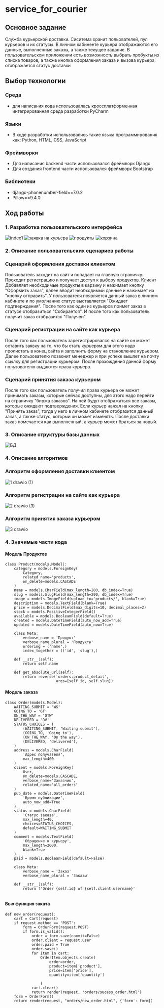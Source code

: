 # service_for_courier

## Основное задание

Служба курьерской доставки. Сиситема хранит польователей, пул курьеров и их статусы. В личном кабиненте курьера
отображаются его данные, выполненные заказы, а также текущее задание. В пользовательском приложении есть возможность
выбрать пробукты из списка товаров, а также кнопка оформления заказа и вызова курьера, отображается статус доставки

## Выбор технологии

### Среда

+ для написания кода использовалась кроссплатформенная интегрированная среда разработки PyCharm

### Языки

+ В ходе разработки использовались такие языка программирования как: Python, HTML, CSS, JavaScript

### Фреймворки

+ Для написания backend части использовался фреймворк Django
+ Для создания frontend части использовался фреймворк Bootstrap

### Библиотеки

+ django-phonenumber-field==7.0.2
+ Pillow==9.4.0

## Ход работы

### 1. Разработка пользовательского интерфейса
![index1](https://user-images.githubusercontent.com/98755619/213801188-a359bfe3-952e-4ed0-a152-dea6d9da98ec.png)
![заявка на курьера](https://user-images.githubusercontent.com/98755619/213801228-4eca6df1-bde8-455c-b878-3a8dbaa69670.png)
![продукты](https://user-images.githubusercontent.com/98755619/213801251-a56bcd92-8d0a-4741-bc10-d8de4b2b99c6.png)
![корзина](https://user-images.githubusercontent.com/98755619/213801271-c8b1c1ac-f33c-48f9-b5e9-cc7e10832d68.png)

### 2. Описание пользовательских сценариев работы

### Сценарий оформления доставки клиентом

Пользователь заходит на сайт и попадает на главную страничку. Проходит регистрацию и получает доступ к выбору продуктов.
Клиент Добавляет необходимые продукты в карзину и нажимает кнопку "Оформить заказ", далее вводит необходимый данные и
нажимает на "кнопку отправить". У пользователя появляется данный заказ в личном кабинете и по умолчанию статус
выставляется "Ожидает подтверждения". После того как один из курьеров примет заказ в статусе отобразиться "Собирается".
И после того как пользователь получит заказ отобразится "Получен".

### Сценарий регистрации на сайте как курьера

После того как пользователь зарегистрировался на сайте он может оставить заявку на то, что бы стать курьером для этого
надо пролистать в конец сайта и заполнить форму на становление курьером. Далее пользователю позвонит менеджер и при
успехе вышлет на почту ссылку для регистрации курьером. После прохождения данной форму пользователю выдаются права
курьера.

### Сценарий принятия заказа курьером

После того как пользователь получил права курьера он может принимать заказы, которые сейчас доступны, для этого надо
перейти на страничку "биржа заказов". На ней будут отображаться все заказы, которые ожидают подтверждения. Если курьер
нажал на кнопку "Принять заказ", тогда у него в личном кабинете отобразится данный заказ, а также статус, который он
может изменять. После доставки заказ помечается как выполненный, а курьер может браться за новый.

### 3. Описание структуры базы данных

![БД](https://user-images.githubusercontent.com/98755619/213806083-25628793-9ee0-4597-a8bf-84e842209b1a.png)

### 4. Описание алгоритмов

### Алгоритм оформления доставки клиентом
![1 drawio (1)](https://user-images.githubusercontent.com/98755619/213801454-ac2981ff-77a0-4823-832b-7718dd357b26.png)

### Алгоритм регистрации на сайте как курьера
![2 drawio (3)](https://user-images.githubusercontent.com/98755619/213801551-8ba4c771-5b5a-493e-9c66-8fcf4d5690a8.png)

### Алгоритм принятия заказа курьером
![3 drawio](https://user-images.githubusercontent.com/98755619/213801603-418a9894-86eb-489d-8453-798e9da0ed43.png)

### 4. Значимые части кода

#### Модель Продуктов
```
class Product(models.Model):
    category = models.ForeignKey(
        Category,
        related_name='products',
        on_delete=models.CASCADE
    )
    name = models.CharField(max_length=200, db_index=True)
    slug = models.SlugField(max_length=200, db_index=True)
    image = models.ImageField(upload_to='products/', blank=True)
    description = models.TextField(blank=True)
    price = models.DecimalField(max_digits=10, decimal_places=2)
    stock = models.PositiveIntegerField()
    available = models.BooleanField(default=True)
    created = models.DateTimeField(auto_now_add=True)
    updated = models.DateTimeField(auto_now=True)

    class Meta:
        verbose_name = 'Продукт'
        verbose_name_plural = 'Продукты'
        ordering = ('name',)
        index_together = (('id', 'slug'),)

    def __str__(self):
        return self.name

    def get_absolute_url(self):
        return reverse('orders:product_detail',
                       args=[self.id, self.slug])
```

#### Модель заказа

```
class Order(models.Model):
    WAITING_SUBMIT = 'WS'
    GOING_TO = 'GT'
    ON_THE_WAY = 'OTW'
    DELIVERED = 'DV'
    STATUS_CHOICES = (
        (WAITING_SUBMIT, 'Waiting submit'),
        (GOING_TO, 'Going to'),
        (ON_THE_WAY, 'On the way'),
        (DELIVERED, 'delivered'),
    )
    address = models.CharField(
        'Адрес получателя',
        max_length=400
    )
    client = models.ForeignKey(
        User,
        on_delete=models.CASCADE,
        verbose_name='Заказчик',
        related_name='all_orders'
    )
    pub_date = models.DateTimeField(
        'Время публикации',
        auto_now_add=True
    )
    status = models.CharField(
        'Статус заказа',
        max_length=40,
        choices=STATUS_CHOICES,
        default=WAITING_SUBMIT
    )
    comment = models.TextField(
        'Обращение к курьеру',
        max_length=2000,
        blank=True
    )
    paid = models.BooleanField(default=False)

    class Meta:
        verbose_name = 'Заказ'
        verbose_name_plural = 'Заказы'

    def __str__(self):
        return f'Order {self.id} of {self.client.username}'


```

#### Вью функция заказа

```
def new_order(request):
    cart = Cart(request)
    if request.method == 'POST':
        form = OrderForm(request.POST)
        if form.is_valid():
            order = form.save(commit=False)
            order.client = request.user
            order.paid = True
            order.save()
            for item in cart:
                OrderItem.objects.create(
                    order=order,
                    product=item['product'],
                    price=item['price'],
                    quantity=item['quantity']

                )
            cart.clear()
            return render(request, 'orders/sucess_order.html')
    form = OrderForm()
    return render(request, "orders/new_order.html", {'form': form})
```
